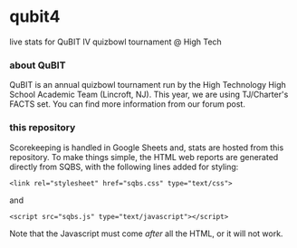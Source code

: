 # qubit4
live stats for QuBIT IV quizbowl tournament @ High Tech

### about QuBIT
QuBIT is an annual quizbowl tournament run by the High Technology High School Academic Team (Lincroft, NJ). This year, we are using TJ/Charter's FACTS set. You can find more information from our forum post.

### this repository
Scorekeeping is handled in Google Sheets and, stats are hosted from this repository. To make things simple, the HTML web reports are generated directly from SQBS, with the following lines added for styling:

```
<link rel="stylesheet" href="sqbs.css" type="text/css">
```

and

```
<script src="sqbs.js" type="text/javascript"></script>
```

Note that the Javascript must come *after* all the HTML, or it will not work.
